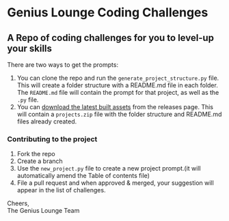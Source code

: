 # Genius Lounge Coding Challenges

## A Repo of coding challenges for you to level-up your skills

There are two ways to get the prompts:
1. You can clone the repo and run the `generate_project_structure.py` file. This will create a folder structure with a README.md file in each folder. The `README.md` file will contain the prompt for that project, as well as the `.py` file.
2. You can [download the latest built assets](https://github.com/geniuslounge/Code-Challenges/releases/latest) from the releases page. This will contain a `projects.zip` file with the folder structure and README.md files already created.


### Contributing to the project
1. Fork the repo
2. Create a branch
3. Use the `new_project.py` file to create a new project prompt.(it will automatically amend the Table of contents file)
4. File a pull request and when approved & merged, your suggestion will appear in the list of challenges.



Cheers,<br>
The Genius Lounge Team
